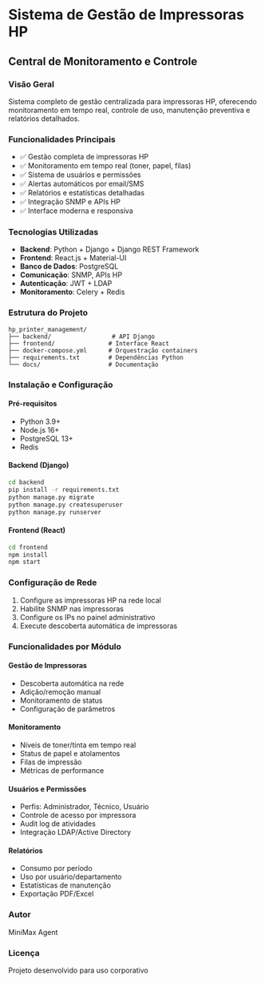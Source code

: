 # Sistema de Gestão de Impressoras HP

## Central de Monitoramento e Controle

### Visão Geral
Sistema completo de gestão centralizada para impressoras HP, oferecendo monitoramento em tempo real, controle de uso, manutenção preventiva e relatórios detalhados.

### Funcionalidades Principais
- ✅ Gestão completa de impressoras HP
- ✅ Monitoramento em tempo real (toner, papel, filas)
- ✅ Sistema de usuários e permissões
- ✅ Alertas automáticos por email/SMS
- ✅ Relatórios e estatísticas detalhadas
- ✅ Integração SNMP e APIs HP
- ✅ Interface moderna e responsiva

### Tecnologias Utilizadas
- **Backend**: Python + Django + Django REST Framework
- **Frontend**: React.js + Material-UI
- **Banco de Dados**: PostgreSQL
- **Comunicação**: SNMP, APIs HP
- **Autenticação**: JWT + LDAP
- **Monitoramento**: Celery + Redis

### Estrutura do Projeto
```
hp_printer_management/
├── backend/                 # API Django
├── frontend/               # Interface React
├── docker-compose.yml      # Orquestração containers
├── requirements.txt        # Dependências Python
└── docs/                   # Documentação
```

### Instalação e Configuração

#### Pré-requisitos
- Python 3.9+
- Node.js 16+
- PostgreSQL 13+
- Redis

#### Backend (Django)
```bash
cd backend
pip install -r requirements.txt
python manage.py migrate
python manage.py createsuperuser
python manage.py runserver
```

#### Frontend (React)
```bash
cd frontend
npm install
npm start
```

### Configuração de Rede
1. Configure as impressoras HP na rede local
2. Habilite SNMP nas impressoras
3. Configure os IPs no painel administrativo
4. Execute descoberta automática de impressoras

### Funcionalidades por Módulo

#### Gestão de Impressoras
- Descoberta automática na rede
- Adição/remoção manual
- Monitoramento de status
- Configuração de parâmetros

#### Monitoramento
- Níveis de toner/tinta em tempo real
- Status de papel e atolamentos
- Filas de impressão
- Métricas de performance

#### Usuários e Permissões
- Perfis: Administrador, Técnico, Usuário
- Controle de acesso por impressora
- Audit log de atividades
- Integração LDAP/Active Directory

#### Relatórios
- Consumo por período
- Uso por usuário/departamento
- Estatísticas de manutenção
- Exportação PDF/Excel

### Autor
MiniMax Agent

### Licença
Projeto desenvolvido para uso corporativo
